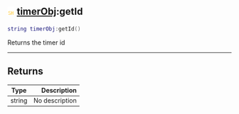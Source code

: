 ## ![shared](../../.gitbook/assets/shared.png) [timerObj](./readme/timerobj.md):getId

```lua
string timerObj:getId()
```

Returns the timer id

------
## Returns

| Type   | Description |
| ------ | ----------: |
| string | No description |

